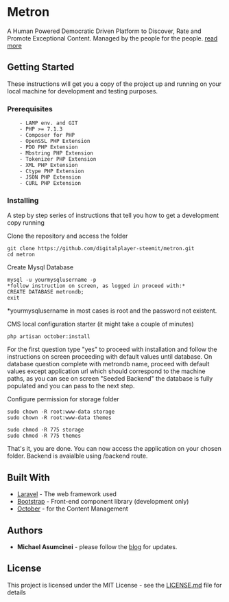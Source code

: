 
# Metron

A Human Powered Democratic Driven Platform to Discover, Rate and Promote Exceptional Content. Managed by the people for the people. [read more](https://steemit.com/open-source/@digitalplayer/introducing-metron-project-a-platform-to-discover-rate-and-promote) 

## Getting Started

These instructions will get you a copy of the project up and running on your local machine for development and testing purposes. 

### Prerequisites


```
    - LAMP env. and GIT
    - PHP >= 7.1.3
    - Composer for PHP
    - OpenSSL PHP Extension
    - PDO PHP Extension
    - Mbstring PHP Extension
    - Tokenizer PHP Extension
    - XML PHP Extension
    - Ctype PHP Extension
    - JSON PHP Extension
    - CURL PHP Extension
```

### Installing

A step by step series of instructions that tell you how to get a development copy running

Clone the repository and access the folder

```
git clone https://github.com/digitalplayer-steemit/metron.git
cd metron
```

Create Mysql Database 

```
mysql -u yourmysqlusername -p
*follow instruction on screen, as logged in proceed with:*
CREATE DATABASE metrondb;
exit
```
*yourmysqlusername in most cases is root and the password not existent.


CMS local configuration starter (it might take a couple of minutes)

```
php artisan october:install
```

For the first question type "yes" to proceed with installation and follow the instructions on screen proceeding with default values until database.
On database question complete with metrondb name, 
proceed with default values except application url which should correspond to the machine paths,
as you can see on screen "Seeded Backend" the database is fully populated and you can pass to the next step.



Configure permission for storage folder

```
sudo chown -R root:www-data storage
sudo chown -R root:www-data themes

sudo chmod -R 775 storage
sudo chmod -R 775 themes
```



That's it, you are done. 
You can now access the application on your chosen folder.
Backend is avaialble using /backend route.


## Built With

* [Laravel](https://laravel.com/) - The web framework used
* [Bootstrap](https://maven.apache.org/) - Front-end component library (development only)
* [October](https://octobercms.com/) - for the Content Management


## Authors

* **Michael Asumcinei** - please follow the [blog](https://steemit.com/@digitalplayer) for updates.


## License

This project is licensed under the MIT License - see the [LICENSE.md](LICENSE.md) file for details

